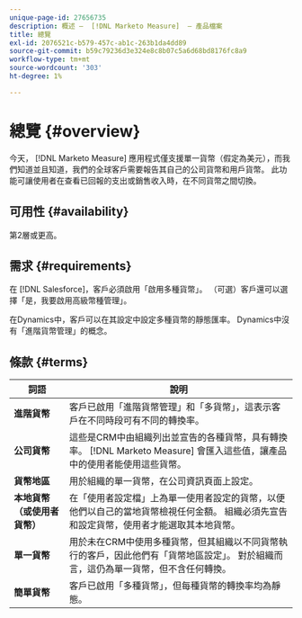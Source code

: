 ```yaml
---
unique-page-id: 27656735
description: 概述 —  [!DNL Marketo Measure]  — 產品檔案
title: 總覽
exl-id: 2076521c-b579-457c-ab1c-263b1da4dd89
source-git-commit: b59c79236d3e324e8c8b07c5a6d68bd8176fc8a9
workflow-type: tm+mt
source-wordcount: '303'
ht-degree: 1%

---
```


# 總覽 {#overview}

今天， [!DNL Marketo Measure] 應用程式僅支援單一貨幣（假定為美元），而我們知道並且知道，我們的全球客戶需要報告其自己的公司貨幣和用戶貨幣。 此功能可讓使用者在查看已回報的支出或銷售收入時，在不同貨幣之間切換。

## 可用性 {#availability}

第2層或更高。

## 需求 {#requirements}

在 [!DNL Salesforce]，客戶必須啟用「啟用多種貨幣」。 （可選）客戶還可以選擇「是，我要啟用高級幣種管理」。

在Dynamics中，客戶可以在其設定中設定多種貨幣的靜態匯率。 Dynamics中沒有「進階貨幣管理」的概念。

## 條款 {#terms}

| **詞語** | 說明 |
|---|---|
| **進階貨幣** | 客戶已啟用「進階貨幣管理」和「多貨幣」，這表示客戶在不同時段可有不同的轉換率。 |
| **公司貨幣** | 這些是CRM中由組織列出並宣告的各種貨幣，具有轉換率。 [!DNL Marketo Measure] 會匯入這些值，讓產品中的使用者能使用這些貨幣。 |
| **貨幣地區** | 用於組織的單一貨幣，在公司資訊頁面上設定。 |
| **本地貨幣（或使用者貨幣）** | 在「使用者設定檔」上為單一使用者設定的貨幣，以便他們以自己的當地貨幣檢視任何金額。 組織必須先宣告和設定貨幣，使用者才能選取其本地貨幣。 |
| **單一貨幣** | 用於未在CRM中使用多種貨幣，但其組織以不同貨幣執行的客戶，因此他們有「貨幣地區設定」。 對於組織而言，這仍為單一貨幣，但不含任何轉換。 |
| **簡單貨幣** | 客戶已啟用「多種貨幣」，但每種貨幣的轉換率均為靜態。 |

